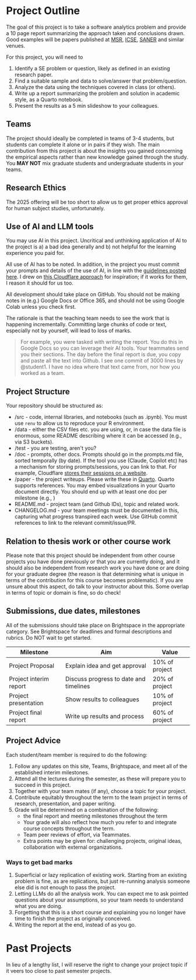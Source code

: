 # Project Outline

The goal of this project is to take a software analytics problem and provide a 10 page report summarizing the approach taken and conclusions drawn. Good examples will be papers published at [MSR](https://2025.msrconf.org), [ICSE](https://conf.researchr.org/home/icse-2025), [SANER](https://conf.researchr.org/home/saner-2024) and similar venues.

For this project, you will need to 
1. Identify a SE problem or question, likely as defined in an existing research paper. 
2. Find a suitable sample and data to solve/answer that problem/question.
3. Analyze the data using the techniques covered in class (or others).
4. Write up a report summarizing the problem and solution in academic style, as a Quarto notebook.
5. Present the results as a 5 min slideshow to your colleagues.

## Teams 

The project should ideally be completed in teams of 3-4 students, but students can complete it alone or in pairs if they wish.  The main contribution from this project is about the insights you gained concerning the empirical aspects rather than new knowledge gained through the study. You **MAY NOT** mix graduate students and undergraduate students in your teams.

## Research Ethics

The 2025 offering will be too short to allow us to get proper ethics approval for human subject studies, unfortunately. 
<!--
If your project will involve a study with the direct participation of human subjects (e.g., developers or students or other stakeholders participating in a lab experiment, observations, focus group, interviews, surveys), you will need to submit a brief application for ethics approval. We will guide you in this process (you cannot change your mind on this aspect after Nov 16th). Note you cannot use deception or study classmates as part of this study. Further details on how to submit an ethics application can be found [here](https://github.com/margaretstorey/EmseUvic2020/tree/master/activities/project-2-ethics). -->

## Use of AI and LLM tools
You may use AI in this project. Uncritical and unthinking application of AI to the project is a) a bad idea generally and b) not helpful for the learning experience you paid for.

All use of AI has to be noted. In addition, in the project you must commit your prompts and details of the use of AI, in line with the [guidelines posted here](https://llm-guidelines.org). I drew on [this Cloudflare approach](https://www.maxemitchell.com/writings/i-read-all-of-cloudflares-claude-generated-commits/) for inspiration; if it works for them, I reason it should for us too. 

All development should take place on GitHub. You should not be making notes in (e.g.) Google Docs or Office 365, and should not be using Google Colab unless you check first.

The rationale is that the teaching team needs to see the work that is happening incrementally. Committing large chunks of code or text, especially not by yourself, will lead to loss of marks.

> For example, you were tasked with writing the report. You do this in Google Docs so you can leverage their AI tools. Your teammates send you their sections. The day before the final report is due, you copy and paste all the text into Github. I see one commit of 3000 lines by @student1. I have no idea where that text came from, nor how you worked as a team.

## Project Structure
Your repository should be structured as:

* /src - code, internal libraries, and notebooks (such as .ipynb). You must use `renv` to allow us to reproduce your R environment. 
* /data - either the CSV files etc. you are using, or, in case the data file is enormous, some README describing where it can be accessed (e.g., via S3 buckets).
* /test - you are testing, aren't you? 
* /doc - prompts, other docs. Prompts should go in the prompts.md file, sorted temporally (by date). If the tool you use (Claude, Copilot etc) has a mechanism for storing prompts/sessions, you can link to that. For example, Cloudflare [stores their sessions on a website](https://github.com/cloudflare/workers-oauth-provider/commit/6e9808b45735680169c3b94ff9830ba0f5a99350).
* /paper - the project writeups. Please write these in [Quarto](https://quarto-tdg.org/overview). Quarto supports references. You may embed visualizations in your Quarto document directly. You should end up with at least one doc per milestone (e.g., )
* README.md - project team (and Github IDs), topic and related work.
* CHANGELOG.md - your team meetings must be documented in this, capturing what progress transpired each week. Use GitHub commit references to link to the relevant commit/issue/PR. 

## Relation to thesis work or other course work

Please note that this project should be independent from other course projects you have done previously or that you are currently doing, and it should also be independent from research work you have done or are doing for your graduate degree (the reason is that determining what is unique in terms of the contribution for this course becomes problematic). If you are unsure about this aspect, do talk to your instructor about this.  Some overlap in terms of topic or domain is fine, so do check!

## Submissions, due dates, milestones

All of the submissions should take place on Brightspace in the appropriate category. See Brightspace for deadlines and formal descriptions and rubrics. Do NOT wait to get started.

| Milestone              | Aim                                    | Value           |
| ---------------------- | -------------------------------------- | --------------- |
| Project Proposal       | Explain idea and get approval          | 10% of project  |
| Project interim report | Discuss progress to date and timelines | 20% of project  |
| Project presentation   | Show results to colleagues             | 10% of project  |
| Project final report   | Write up results and process           | 60%  of project |

## Project Advice

Each student/team member is required to do the following:

1. Follow any updates on this site, Teams, Brightspace, and meet all of the established interim milestones.
2. Attend all the lectures during the semester, as these will prepare you to succeed in this project.
3. Together with your team mates (if any), choose a topic for your project.
4. Contribute equitably throughout the term to the team project in terms of research, presentation, and paper writing.
5. Grade will be determined on a combination of the following:
    - the final report and meeting milestones throughout the term
    - Your grade will also reflect how much you refer to and integrate course concepts throughout the term.
    - Team peer reviews of effort, via Teammates.
    - Extra points may be given for: challenging projects, original ideas, collaboration with external organizations.

### Ways to get bad marks
1. Superficial or lazy replication of existing work. Starting from an existing problem is fine, as are replications, but just re-running analysis someone else did is not enough to pass the project.
2. Letting LLMs do all the analysis work. You can expect me to ask pointed questions about your assumptions, so your team needs to understand what you are doing.
3. Forgetting that this is a short course and explaining you no longer have time to finish the project as originally conceived. 
4. Writing the report at the end, instead of as you go.

# Past Projects
In lieu of a lengthy list, I will reserve the right to change your project topic if it veers too close to past semester projects. 


